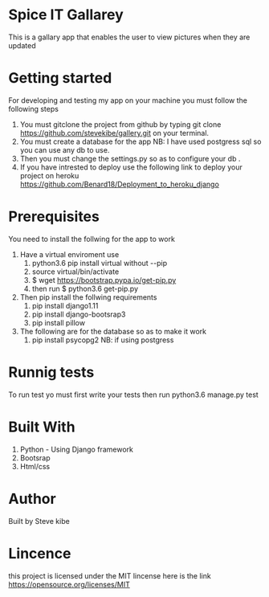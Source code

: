 # Spice IT Gallarey
This is a gallary app that enables the user to view pictures when they are updated

# Getting started
For developing and testing my app on your machine you must follow the following steps
1. You must gitclone the project from github by typing git clone https://github.com/stevekibe/gallery.git on your terminal.
2. You must create a database for the app NB: I have used postgress sql so you can use any db to use.
3. Then you must change the settings.py so as to configure your db .
4. If you have intrested to deploy use the following link to deploy your project on heroku
https://github.com/Benard18/Deployment_to_heroku_django

# Prerequisites
You need to install the follwing for the app to work
1. Have a virtual enviroment use 
    1. python3.6 pip install virtual without --pip
    2. source virtual/bin/activate
    3. $ wget https://bootstrap.pypa.io/get-pip.py
    4. then run $ python3.6 get-pip.py
2. Then pip install the follwing requirements
    1. pip install django1.11
    2. pip install django-bootsrap3
    3. pip install pillow
3. The following are for the database so as to make it work
    1. pip install psycopg2
    NB: if using postgress

# Runnig tests
To run test yo must first write your tests then run python3.6 manage.py test

# Built With
1. Python - Using Django framework
2. Bootsrap
3. Html/css

# Author
Built by Steve kibe

# Lincence
this project is licensed under the MIT lincense here is the link  https://opensource.org/licenses/MIT